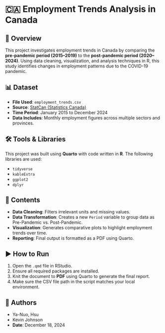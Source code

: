 # 🇨🇦 Employment Trends Analysis in Canada

## 📝 Overview
This project investigates employment trends in Canada by comparing the **pre-pandemic period (2015–2019)** to the **post-pandemic period (2020–2024)**. Using data cleaning, visualization, and analysis techniques in R, this study identifies changes in employment patterns due to the COVID-19 pandemic.

## 📊 Dataset
- **File Used**: `employment_trends.csv`
- **Source**: [StatCan (Statistics Canada)](https://www.statcan.gc.ca/)
- **Time Period**: January 2015 to December 2024
- **Data Includes**: Monthly employment figures across multiple sectors and provinces.

## 🛠️ Tools & Libraries
This project was built using **Quarto** with code written in **R**. The following libraries are used:

- `tidyverse`
- `kableExtra`
- `ggplot2`
- `dplyr`

## 📂 Contents
- **Data Cleaning**: Filters irrelevant units and missing values.
- **Data Transformation**: Creates a new `Period` variable to group data as Pre-Pandemic vs. Post-Pandemic.
- **Visualization**: Generates comparative plots to highlight employment trends over time.
- **Reporting**: Final output is formatted as a PDF using Quarto.

## ▶️ How to Run
1. Open the `.qmd` file in RStudio.
2. Ensure all required packages are installed.
3. Knit the document to **PDF** using Quarto to generate the final report.
4. Make sure the CSV file path in the script matches your local environment.

## 👥 Authors
- Ya-Nuo, Hsu  
- Kevin Johnson  
- **Date**: December 18, 2024
